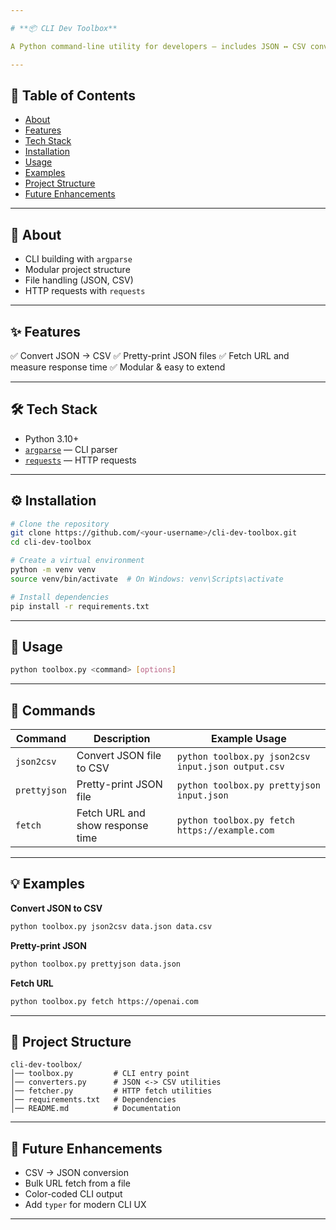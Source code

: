 ```yaml
---

# **📦 CLI Dev Toolbox**

A Python command-line utility for developers — includes JSON ↔ CSV conversion, JSON pretty-printing, and HTTP URL response time checking.

---
```


## **📖 Table of Contents**

* [About](#about)
* [Features](#features)
* [Tech Stack](#tech-stack)
* [Installation](#installation)
* [Usage](#usage)
* [Examples](#examples)
* [Project Structure](#project-structure)
* [Future Enhancements](#future-enhancements)

---

## **📜 About**

* CLI building with `argparse`
* Modular project structure
* File handling (JSON, CSV)
* HTTP requests with `requests`

---

## **✨ Features**

✅ Convert JSON → CSV
✅ Pretty-print JSON files
✅ Fetch URL and measure response time
✅ Modular & easy to extend

---

## **🛠 Tech Stack**

* Python 3.10+
* [`argparse`](https://docs.python.org/3/library/argparse.html) — CLI parser
* [`requests`](https://pypi.org/project/requests/) — HTTP requests

---

## **⚙ Installation**

```bash
# Clone the repository
git clone https://github.com/<your-username>/cli-dev-toolbox.git
cd cli-dev-toolbox

# Create a virtual environment
python -m venv venv
source venv/bin/activate  # On Windows: venv\Scripts\activate

# Install dependencies
pip install -r requirements.txt
```

---

## **🚀 Usage**

```bash
python toolbox.py <command> [options]
```

---

## **📌 Commands**

| Command      | Description                      | Example Usage                                      |
| ------------ | -------------------------------- | -------------------------------------------------- |
| `json2csv`   | Convert JSON file to CSV         | `python toolbox.py json2csv input.json output.csv` |
| `prettyjson` | Pretty-print JSON file           | `python toolbox.py prettyjson input.json`          |
| `fetch`      | Fetch URL and show response time | `python toolbox.py fetch https://example.com`      |

---

## **💡 Examples**

**Convert JSON to CSV**

```bash
python toolbox.py json2csv data.json data.csv
```

**Pretty-print JSON**

```bash
python toolbox.py prettyjson data.json
```

**Fetch URL**

```bash
python toolbox.py fetch https://openai.com
```

---

## **📂 Project Structure**

```
cli-dev-toolbox/
│── toolbox.py         # CLI entry point
│── converters.py      # JSON <-> CSV utilities
│── fetcher.py         # HTTP fetch utilities
│── requirements.txt   # Dependencies
│── README.md          # Documentation
```

---

## **🔮 Future Enhancements**

* CSV → JSON conversion
* Bulk URL fetch from a file
* Color-coded CLI output
* Add `typer` for modern CLI UX

---

